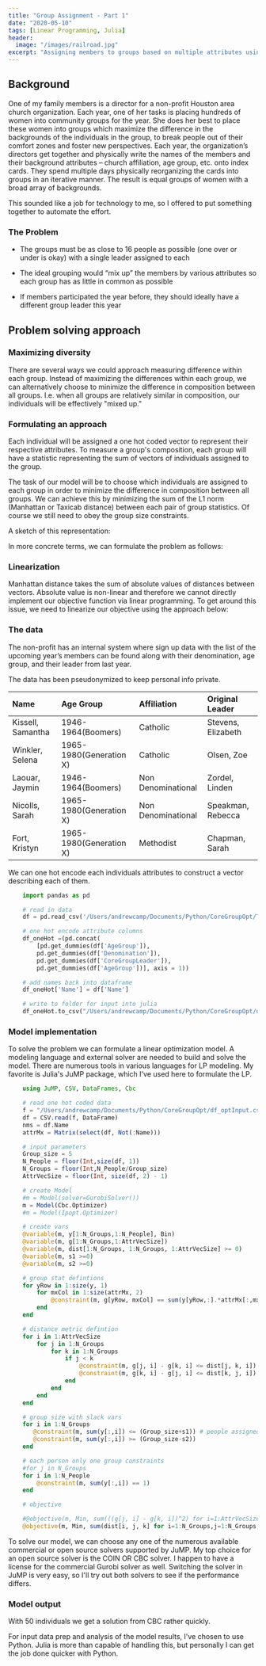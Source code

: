 ```yaml
---
title: "Group Assignment - Part 1"
date: "2020-05-10"
tags: [Linear Programming, Julia]
header:
  image: "/images/railroad.jpg"
excerpt: "Assigning members to groups based on multiple attributes using linear programming"
---
```


## Background
One of my family members is a director for a non-profit Houston area church organization. Each year, one of her tasks is placing hundreds of women into community groups for the year. She does her best to place these women into groups which maximize the difference in the backgrounds of the individuals in the group, to break people out of their comfort zones and foster new perspectives. Each year, the organization’s directors get together and physically write the names of the members and their background attributes – church affiliation, age group, etc. onto index cards. They spend multiple days physically reorganizing the cards into groups in an iterative manner. The result is equal groups of women with a broad array of backgrounds.

This sounded like a job for technology to me, so I offered to put something together to automate the effort.

### The Problem
* The groups must be as close to 16 people as possible (one over or under is okay) with a single leader assigned to each
+ The ideal grouping would “mix up” the members by various attributes so each group has as little in common as possible
- If members participated the year before, they should ideally have a different group leader this year

## Problem solving approach
### Maximizing diversity
There are several ways we could approach measuring difference within each group. Instead of maximizing the differences within each group, we can alternatively choose to minimize the difference in composition between all groups. I.e. when all groups are relatively similar in composition, our individuals will be effectively "mixed up."

### Formulating an approach
Each individual will be assigned a one hot coded vector to represent their respective attributes.
To measure a group's composition, each group will have a statistic representing the sum of vectors of individuals assigned to the group.

The task of our model will be to choose which individuals are assigned to each group in order to minimize the difference in composition between all groups. We can achieve this by minimizing the sum of the L1 norm (Manhattan or Taxicab distance) between each pair of group statistics. Of course we still need to obey the group size constraints.

A sketch of this representation:

In more concrete terms, we can formulate the problem as follows:

### Linearization
Manhattan distance takes the sum of absolute values of distances between vectors. Absolute value is non-linear and therefore we cannot directly implement our objective function via linear programming. To get around this issue, we need to linearize our objective using the approach below:

### The data
The non-profit has an internal system where sign up data with the list of the upcoming year’s members can be found along with their denomination, age group, and their leader from last year.

The data has been pseudonymized to keep personal info private.

| Name              | Age Group               | Affiliation        | Original Leader    |
|:------------------|:------------------------|:-------------------|:-------------------|
| Kissell, Samantha | 1946-1964(Boomers)      | Catholic           | Stevens, Elizabeth |
| Winkler, Selena   | 1965-1980(Generation X) | Catholic           | Olsen, Zoe         |
| Laouar, Jaymin    | 1946-1964(Boomers)      | Non Denominational | Zordel, Linden     |
| Nicolls, Sarah    | 1965-1980(Generation X) | Non Denominational | Speakman, Rebecca  |
| Fort, Kristyn     | 1965-1980(Generation X) | Methodist          | Chapman, Sarah     |


We can one hot encode each individuals attributes to construct a vector describing each of them.

```python
    import pandas as pd

    # read in data
    df = pd.read_csv('/Users/andrewcamp/Documents/Python/CoreGroupOpt/TestData.csv')

    # one hot encode attribute columns
    df_oneHot =(pd.concat(
        [pd.get_dummies(df['AgeGroup']),
        pd.get_dummies(df['Denomination']),
        pd.get_dummies(df['CoreGroupLeader']),
        pd.get_dummies(df['AgeGroup'])], axis = 1))

    # add names back into dataframe
    df_oneHot['Name'] = df['Name']

    # write to folder for input into julia
    df_oneHot.to_csv("/Users/andrewcamp/Documents/Python/CoreGroupOpt/df_optInput.csv", index = False)

```

### Model implementation
To solve the problem we can formulate a linear optimization model. A modeling language and external solver are needed to build and solve the model. There are numerous tools in various languages for LP modeling. My favorite is Julia's JuMP package, which I've used here to formulate the LP.

```julia
    using JuMP, CSV, DataFrames, Cbc

    # read one hot coded data
    f = "/Users/andrewcamp/Documents/Python/CoreGroupOpt/df_optInput.csv"
    df = CSV.read(f, DataFrame)
    nms = df.Name
    attrMx = Matrix(select(df, Not(:Name)))

    # input parameters
    Group_size = 5
    N_People = floor(Int,size(df, 1))
    N_Groups = floor(Int,N_People/Group_size)
    AttrVecSize = floor(Int, size(df, 2) - 1)

    # create Model
    #m = Model(solver=GurobiSolver())
    m = Model(Cbc.Optimizer)
    #m = Model(Ipopt.Optimizer)

    # create vars
    @variable(m, y[1:N_Groups,1:N_People], Bin)
    @variable(m, g[1:N_Groups,1:AttrVecSize])
    @variable(m, dist[1:N_Groups, 1:N_Groups, 1:AttrVecSize] >= 0)
    @variable(m, s1 >=0)
    @variable(m, s2 >=0)

    # group stat defintions
    for yRow in 1:size(y, 1)
        for mxCol in 1:size(attrMx, 2)
            @constraint(m, g[yRow, mxCol] == sum(y[yRow,:].*attrMx[:,mxCol]))
        end
    end

    # distance metric defintion
    for i in 1:AttrVecSize
        for j in 1:N_Groups
            for k in 1:N_Groups
                if j < k
                    @constraint(m, g[j, i] - g[k, i] <= dist[j, k, i])
                    @constraint(m, g[k, i] - g[j, i] <= dist[k, j, i])
                end
            end
        end
    end

    # group size with slack vars
    for i in 1:N_Groups
       @constraint(m, sum(y[:,i]) <= (Group_size+s1)) # people assigned to each group < group size
       @constraint(m, sum(y[:,i]) >= (Group_size-s2))
    end

    # each person only one group constraints
    #for j in N_Groups
    for i in 1:N_People
        @constraint(m, sum(y[:,i]) == 1)
    end

    # objective

    #@objective(m, Min, sum(((g[j, i] - g[k, i])^2) for i=1:AttrVecSize,j=1:N_Groups, k=1:N_Groups) + s1 + s2)
    @objective(m, Min, sum(dist[i, j, k] for i=1:N_Groups,j=1:N_Groups, k=1:AttrVecSize) + 5*s1 + 5*s2)

```

To solve our model, we can choose any one of the numerous available commercial or open source solvers supported by JuMP. My top choice for an open source solver is the COIN OR CBC solver. I happen to have a license for the commercial Gurobi solver as well. Switching the solver in JuMP is very easy, so I'll try out both solvers to see if the performance differs.

### Model output
With 50 individuals we get a solution from CBC rather quickly.

For input data prep and analysis of the model results, I've chosen to use Python. Julia is more than capable of handling this, but personally I can get the job done quicker with Python.
